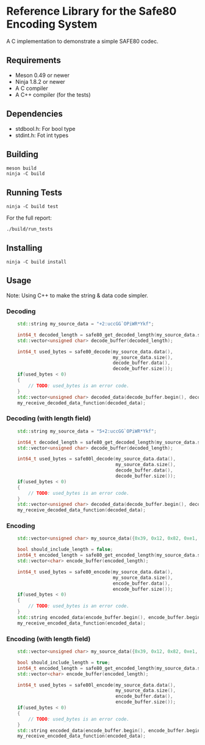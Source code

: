 Reference Library for the Safe80 Encoding System
================================================

A C implementation to demonstrate a simple SAFE80 codec.


Requirements
------------

  * Meson 0.49 or newer
  * Ninja 1.8.2 or newer
  * A C compiler
  * A C++ compiler (for the tests)


Dependencies
------------

 * stdbool.h: For bool type
 * stdint.h: Fot int types


Building
--------

    meson build
    ninja -C build


Running Tests
-------------

    ninja -C build test

For the full report:

    ./build/run_tests


Installing
----------

    ninja -C build install


Usage
-----

Note: Using C++ to make the string & data code simpler.

### Decoding

```c++
    std::string my_source_data = "+2:uccGG`OPiWR*Ykf";

    int64_t decoded_length = safe80_get_decoded_length(my_source_data.size());
    std::vector<unsigned char> decode_buffer(decoded_length);

    int64_t used_bytes = safe80_decode(my_source_data.data(),
                                       my_source_data.size(),
                                       decode_buffer.data(),
                                       decode_buffer.size());
    if(used_bytes < 0)
    {
        // TODO: used_bytes is an error code.
    }
    std::vector<unsigned char> decoded_data(decode_buffer.begin(), decode_buffer.begin() + used_bytes);
    my_receive_decoded_data_function(decoded_data);
```

### Decoding (with length field)

```c++
    std::string my_source_data = "5+2:uccGG`OPiWR*Ykf";

    int64_t decoded_length = safe80_get_decoded_length(my_source_data.size());
    std::vector<unsigned char> decode_buffer(decoded_length);

    int64_t used_bytes = safe80l_decode(my_source_data.data(),
                                        my_source_data.size(),
                                        decode_buffer.data(),
                                        decode_buffer.size());
    if(used_bytes < 0)
    {
        // TODO: used_bytes is an error code.
    }
    std::vector<unsigned char> decoded_data(decode_buffer.begin(), decode_buffer.begin() + used_bytes);
    my_receive_decoded_data_function(decoded_data);
```

### Encoding

```C++
    std::vector<unsigned char> my_source_data({0x39, 0x12, 0x82, 0xe1, 0x81, 0x39, 0xd9, 0x8b, 0x39, 0x4c, 0x63, 0x9d, 0x04, 0x8c});

    bool should_include_length = false;
    int64_t encoded_length = safe80_get_encoded_length(my_source_data.size(), should_include_length);
    std::vector<char> encode_buffer(encoded_length);

    int64_t used_bytes = safe80_encode(my_source_data.data(),
                                       my_source_data.size(),
                                       encode_buffer.data(),
                                       encode_buffer.size());
    if(used_bytes < 0)
    {
        // TODO: used_bytes is an error code.
    }
    std::string encoded_data(encode_buffer.begin(), encode_buffer.begin() + used_bytes);
    my_receive_encoded_data_function(encoded_data);
```

### Encoding (with length field)

```c++
    std::vector<unsigned char> my_source_data({0x39, 0x12, 0x82, 0xe1, 0x81, 0x39, 0xd9, 0x8b, 0x39, 0x4c, 0x63, 0x9d, 0x04, 0x8c});

    bool should_include_length = true;
    int64_t encoded_length = safe80_get_encoded_length(my_source_data.size(), should_include_length);
    std::vector<char> encode_buffer(encoded_length);

    int64_t used_bytes = safe80l_encode(my_source_data.data(),
                                        my_source_data.size(),
                                        encode_buffer.data(),
                                        encode_buffer.size());
    if(used_bytes < 0)
    {
        // TODO: used_bytes is an error code.
    }
    std::string encoded_data(encode_buffer.begin(), encode_buffer.begin() + used_bytes);
    my_receive_encoded_data_function(encoded_data);
```
